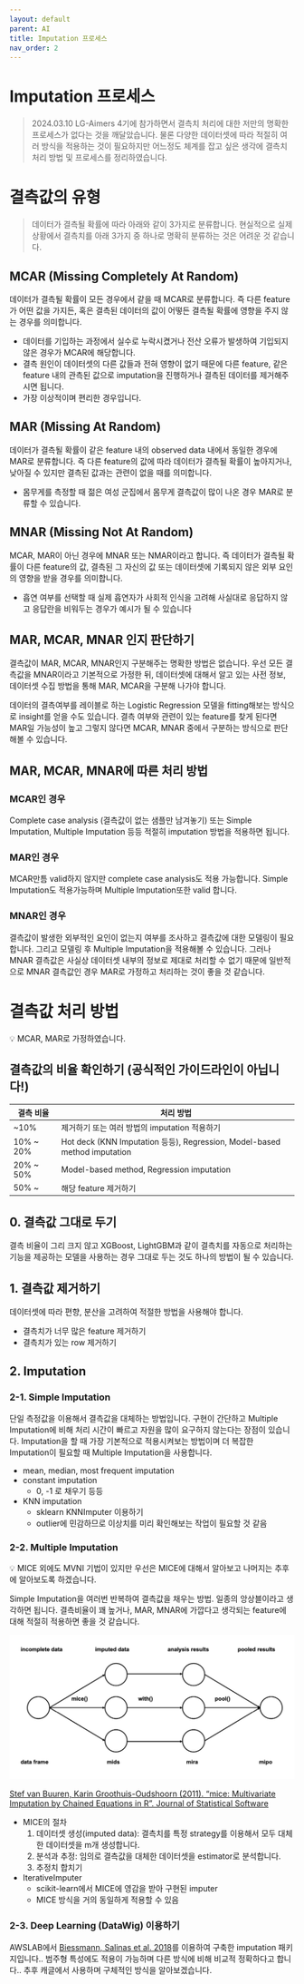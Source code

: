 ```yaml
---
layout: default
parent: AI
title: Imputation 프로세스
nav_order: 2
---
```



# Imputation 프로세스

> 2024.03.10
LG-Aimers 4기에 참가하면서 결측치 처리에 대한 저만의 명확한 프로세스가 없다는 것을 깨달았습니다. 물론 다양한 데이터셋에 따라 적절히 여러 방식을 적용하는 것이 필요하지만 어느정도 체계를 잡고 싶은 생각에 결측치 처리 방법 및 프로세스를 정리하였습니다.
> 

# 결측값의 유형

> 데이터가 결측될 확률에 따라 아래와 같이 3가지로 분류합니다.
현실적으로 실제 상황에서 결측치를 아래 3가지 중 하나로 명확히 분류하는 것은 어려운 것 같습니다.
> 

## MCAR (Missing Completely At Random)

데이터가 결측될 확률이 모든 경우에서 같을 때 MCAR로 분류합니다. 즉 다른 feature가 어떤 값을 가지든, 혹은 결측된 데이터의 값이 어떻든 결측될 확률에 영향을 주지 않는 경우를 의미합니다.

- 데이터를 기입하는 과정에서 실수로 누락시켰거나 전산 오류가 발생하여 기입되지 않은 경우가 MCAR에 해당합니다.
- 결측 원인이 데이터셋의 다른 값들과 전혀 영향이 없기 때문에 다른 feature, 같은 feature 내의 관측된 값으로 imputation을 진행하거나 결측된 데이터를 제거해주시면 됩니다.
- 가장 이상적이며 편리한 경우입니다.

## MAR (Missing At Random)

데이터가 결측될 확률이 같은 feature 내의 observed data 내에서 동일한 경우에 MAR로 분류합니다. 즉 다른 feature의 값에 따라 데이터가 결측될 확률이 높아지거나, 낮아질 수 있지만 결측된 값과는 관련이 없을 때를 의미합니다.

- 몸무게를 측정할 때 젊은 여성 군집에서 몸무게 결측값이 많이 나온 경우 MAR로 분류할 수 있습니다.

## MNAR (Missing Not At Random)

MCAR, MAR이 아닌 경우에 MNAR 또는 NMAR이라고 합니다. 즉 데이터가 결측될 확률이 다른 feature의 값, 결측된 그 자신의 값 또는 데이터셋에 기록되지 않은 외부 요인의 영향을 받을 경우를 의미합니다.

- 흡연 여부를 선택할 때 실제 흡연자가 사회적 인식을 고려해 사실대로 응답하지 않고 응답란을 비워두는 경우가 예시가 될 수 있습니다

## MAR, MCAR, MNAR 인지 판단하기

결측값이 MAR, MCAR, MNAR인지 구분해주는 명확한 방법은 없습니다. 우선 모든 결측값을 MNAR이라고 기본적으로 가정한 뒤, 데이터셋에 대해서 알고 있는 사전 정보, 데이터셋 수집 방법을 통해 MAR, MCAR을 구분해 나가야 합니다. 

데이터의 결측여부를 레이블로 하는 Logistic Regression 모델을 fitting해보는 방식으로 insight를 얻을 수도 있습니다. 결측 여부와 관련이 있는 feature를 찾게 된다면 MAR일 가능성이 높고 그렇지 않다면 MCAR, MNAR 중에서 구분하는 방식으로 판단해볼 수 있습니다.

## MAR, MCAR, MNAR에 따른 처리 방법

### MCAR인 경우

Complete case analysis (결측값이 없는 샘플만 남겨놓기) 또는 Simple Imputation, Multiple Imputation 등등 적절히 imputation 방법을 적용하면 됩니다.

### MAR인 경우

MCAR만틈 valid하지 않지만 complete case analysis도 적용 가능합니다. Simple Imputation도 적용가능하며 Multiple Imputation또한 valid 합니다.

### MNAR인 경우

결측값이 발생한 외부적인 요인이 없는지 여부를 조사하고 결측값에 대한 모델링이 필요합니다. 그리고 모델링 후 Multiple Imputation을 적용해볼 수 있습니다. 그러나 MNAR 결측값은 사실상 데이터셋 내부의 정보로 제대로 처리할 수 없기 때문에 일반적으로 MNAR 결측값인 경우 MAR로 가정하고 처리하는 것이 좋을 것 같습니다.

# 결측값 처리 방법

<aside>
💡 MCAR, MAR로 가정하였습니다.

</aside>

## 결측값의 비율 확인하기 (공식적인 가이드라인이 아닙니다!)

| 결측 비율 | 처리 방법 |
| --- | --- |
| ~10% | 제거하기 또는 여러 방법의 imputation 적용하기 |
| 10% ~ 20% | Hot deck (KNN Imputation 등등), Regression, Model-based method imputation |
| 20% ~ 50% | Model-based method, Regression imputation |
| 50% ~ | 해당 feature 제거하기 |

## 0. 결측값 그대로 두기

결측 비율이 그리 크지 않고 XGBoost, LightGBM과 같이 결측치를 자동으로 처리하는 기능을 제공하는 모델을 사용하는 경우 그대로 두는 것도 하나의 방법이 될 수 있습니다.

## 1. 결측값 제거하기

데이터셋에 따라 편향, 분산을 고려하여 적절한 방법을 사용해야 합니다.

- 결측치가 너무 많은 feature 제거하기
- 결측치가 있는 row 제거하기

## 2. Imputation

### 2-1. Simple Imputation

단일 측정값을 이용해서 결측값을 대체하는 방법입니다. 구현이 간단하고 Multiple Imputation에 비해 처리 시간이 빠르고 자원을 많이 요구하지 않는다는 장점이 있습니다. Imputation을 할 때 가장 기본적으로 적용시켜보는 방법이며 더 복잡한 Imputation이 필요할 때 Multiple Imputation을 사용합니다.

- mean, median, most frequent imputation
- constant imputation
    - 0, -1 로 채우기 등등
- KNN imputation
    - sklearn KNNImputer 이용하기
    - outlier에 민감하므로 이상치를 미리 확인해보는 작업이 필요할 것 같음

### 2-2. Multiple Imputation

<aside>
💡 MICE 외에도 MVNI 기법이 있지만 우선은 MICE에 대해서 알아보고 나머지는 추후에 알아보도록 하겠습니다.

</aside>

Simple Imputation을 여러번 반복하여 결측값을 채우는 방법. 일종의 앙상블이라고 생각하면 됩니다. 결측비율이 꽤 높거나, MAR, MNAR에 가깝다고 생각되는 feature에 대해 적절히 적용하면 좋을 것 같습니다.

![[Stef van Buuren, Karin Groothuis-Oudshoorn (2011). “mice: Multivariate Imputation by Chained Equations in R”. Journal of Statistical Software](https://www.jstatsoft.org/article/view/v045i03)](/docs/AI/Untitled.png)

[Stef van Buuren, Karin Groothuis-Oudshoorn (2011). “mice: Multivariate Imputation by Chained Equations in R”. Journal of Statistical Software](https://www.jstatsoft.org/article/view/v045i03)

- MICE의 절차
    1. 데이터셋 생성(imputed data): 결측치를 특정 strategy를 이용해서 모두 대체한 데이터셋을 m개 생성합니다.
    2. 분석과 추정: 임의로 결측값을 대체한 데이터셋을 estimator로 분석합니다.
    3. 추정치 합치기
- IterativeImputer
    - scikit-learn에서 MICE에 영감을 받아 구현된 imputer
    - MICE 방식을 거의 동일하게 적용할 수 있음

### 2-3. Deep Learning (DataWig) 이용하기

AWSLAB에서 [Biessmann, Salinas et al. 2018](https://dl.acm.org/citation.cfm?id=3272005)를 이용하여 구축한 imputation 패키지입니다.. 범주형 특성에도 적용이 가능하며 다른 방식에 비해 비교적 정확하다고 합니다.. 추후 캐글에서 사용하며 구체적인 방식을 알아보겠습니다.
